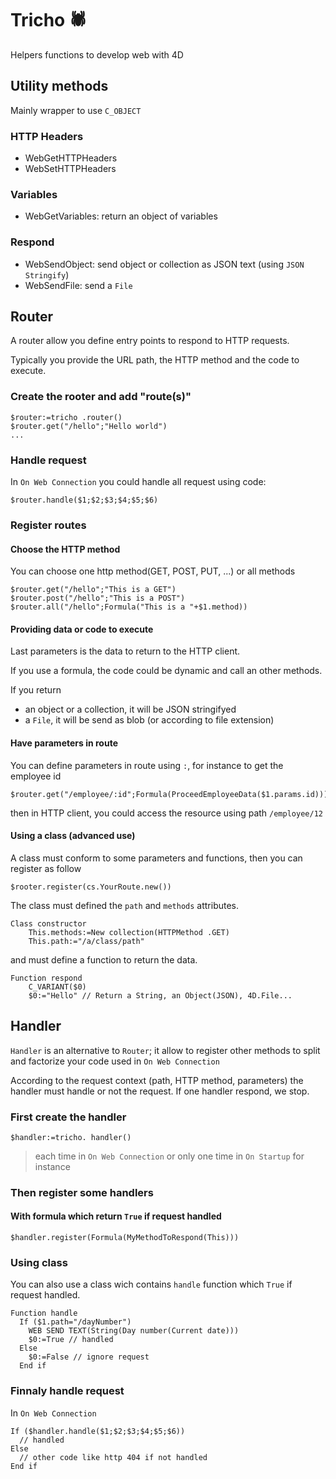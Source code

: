 # Tricho 🕷

Helpers functions to develop web with 4D

## Utility methods

Mainly wrapper to use `C_OBJECT`

### HTTP Headers

- WebGetHTTPHeaders
- WebSetHTTPHeaders

### Variables

- WebGetVariables: return an object of variables

### Respond

- WebSendObject: send object or collection as JSON text (using `JSON Stringify`)
- WebSendFile: send a `File`

## Router

A router allow you define entry points to respond to HTTP requests.

Typically you provide the URL path, the HTTP method and the code to execute.

### Create the rooter and add "route(s)"

```4d
$router:=tricho .router()
$router.get("/hello";"Hello world")
...
```

### Handle request

In `On Web Connection` you could handle all request using code:

```4d
$router.handle($1;$2;$3;$4;$5;$6)
```

### Register routes

#### Choose the HTTP method

You can choose one http method(GET, POST, PUT, ...) or all methods

```
$router.get("/hello";"This is a GET")
$router.post("/hello";"This is a POST")
$router.all("/hello";Formula("This is a "+$1.method))
```

#### Providing data or code to execute

Last parameters is the data to return to the HTTP client.

If you use a formula, the code could be dynamic and call an other methods.

If you return 
- an object or a collection, it will be JSON stringifyed
- a `File`, it will be send as blob (or according to file extension)

#### Have parameters in route

You can define parameters in route using `:`, for instance to get the employee id

```
$router.get("/employee/:id";Formula(ProceedEmployeeData($1.params.id)))
```

then in HTTP client, you could access the resource using path `/employee/12`

#### Using a class (advanced use)

A class must conform to some parameters and functions, then you can register as follow

```4d
$rooter.register(cs.YourRoute.new()) 
```

The class must defined the `path` and `methods` attributes.

```4d
Class constructor
	This.methods:=New collection(HTTPMethod .GET)
	This.path:="/a/class/path"
```

and must define a function to return the data.

```4d
Function respond
	C_VARIANT($0)
	$0:="Hello" // Return a String, an Object(JSON), 4D.File...
```

## Handler

`Handler` is an alternative to `Router`; it allow to register other methods to split and factorize your code used in `On Web Connection`

According to the request context (path, HTTP method, parameters) the handler must handle or not the request. If one handler respond, we stop.

### First create the handler

```4d
$handler:=tricho. handler()
```

> each time in `On Web Connection` or  only one time in `On Startup` for instance

### Then register some handlers

#### With formula which return `True` if request handled

```4d
$handler.register(Formula(MyMethodToRespond(This)))
```

### Using class

You can also use a class wich contains `handle` function which `True` if request handled.

```4d
Function handle
  If ($1.path="/dayNumber")
    WEB SEND TEXT(String(Day number(Current date)))
    $0:=True // handled
  Else
    $0:=False // ignore request
  End if
```

### Finnaly handle request

In  `On Web Connection`

```4d
If ($handler.handle($1;$2;$3;$4;$5;$6))
  // handled
Else
  // other code like http 404 if not handled
End if
```
